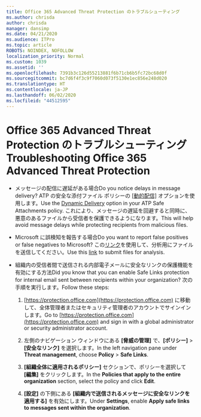 ```yaml
---
title: Office 365 Advanced Threat Protection のトラブルシューティング
ms.author: chrisda
author: chrisda
manager: dansimp
ms.date: 04/21/2020
ms.audience: ITPro
ms.topic: article
ROBOTS: NOINDEX, NOFOLLOW
localization_priority: Normal
ms.custom: 1039
ms.assetid: ''
ms.openlocfilehash: 7391b3c126d55213881f6b71cb6b5fc72bc68d0f
ms.sourcegitcommit: bc7d6f4f3c9f7060d073f5130e1ec856e248d020
ms.translationtype: HT
ms.contentlocale: ja-JP
ms.lasthandoff: 06/02/2020
ms.locfileid: "44512595"
---
```

# <a name="troubleshooting-office-365-advanced-threat-protection"></a><span data-ttu-id="01287-102">Office 365 Advanced Threat Protection のトラブルシューティング</span><span class="sxs-lookup"><span data-stu-id="01287-102">Troubleshooting Office 365 Advanced Threat Protection</span></span>

- <span data-ttu-id="01287-103">メッセージの配信に遅延がある場合</span><span class="sxs-lookup"><span data-stu-id="01287-103">Do you notice delays in message delivery?</span></span> <span data-ttu-id="01287-104">ATP の安全な添付ファイル ポリシーの [[動的配信]](https://docs.microsoft.com/microsoft-365/security/office-365-security/dynamic-delivery-and-previewing) オプションを使用します。</span><span class="sxs-lookup"><span data-stu-id="01287-104">Use the [Dynamic Delivery](https://docs.microsoft.com/microsoft-365/security/office-365-security/dynamic-delivery-and-previewing) option in your ATP Safe Attachments policy.</span></span> <span data-ttu-id="01287-105">これにより、メッセージの遅延を回避すると同時に、悪意のあるファイルから受信者を保護できるようになります。</span><span class="sxs-lookup"><span data-stu-id="01287-105">This will help avoid message delays while protecting recipients from malicious files.</span></span>

- <span data-ttu-id="01287-106">Microsoft に誤検知を報告する場合</span><span class="sxs-lookup"><span data-stu-id="01287-106">Do you want to report false positives or false negatives to Microsoft?</span></span> <span data-ttu-id="01287-107">この[リンク](https://www.microsoft.com/wdsi/filesubmission/)を使用して、分析用にファイルを送信してください。</span><span class="sxs-lookup"><span data-stu-id="01287-107">Use this [link](https://www.microsoft.com/wdsi/filesubmission/) to submit files for analysis.</span></span>

- <span data-ttu-id="01287-108">組織内の受信者間で送信される内部電子メールに安全なリンクの保護機能を有効にする方法</span><span class="sxs-lookup"><span data-stu-id="01287-108">Did you know that you can enable Safe Links protection for internal email sent between recipients within your organization?</span></span> <span data-ttu-id="01287-109">次の手順を実行します。</span><span class="sxs-lookup"><span data-stu-id="01287-109">Follow these steps:</span></span>

  1. <span data-ttu-id="01287-110">[https://protection.office.com](https://protection.office.com) に移動して、全体管理者またはセキュリティ管理者のアカウントでサインインします。</span><span class="sxs-lookup"><span data-stu-id="01287-110">Go to [https://protection.office.com](https://protection.office.com) and sign in with a global administrator or security administrator account.</span></span>

  2. <span data-ttu-id="01287-111">左側のナビゲーション ウィンドウにある **[脅威の管理]** で、**[ポリシー]** \> **[安全なリンク]** を選択します。</span><span class="sxs-lookup"><span data-stu-id="01287-111">In the left navigation pane under **Threat management**, choose **Policy** \> **Safe Links**.</span></span>

  3. <span data-ttu-id="01287-112">**[組織全体に適用されるポリシー]** セクションで、ポリシーを選択して **[編集]** をクリックします。</span><span class="sxs-lookup"><span data-stu-id="01287-112">In the **Policies that apply to the entire organization** section, select the policy and click **Edit**.</span></span>

  4. <span data-ttu-id="01287-113">**[設定]** の下側にある **[組織内で送信されるメッセージに安全なリンクを適用する]** を有効にします。</span><span class="sxs-lookup"><span data-stu-id="01287-113">Under **Settings**, enable **Apply safe links to messages sent within the organization**.</span></span>
